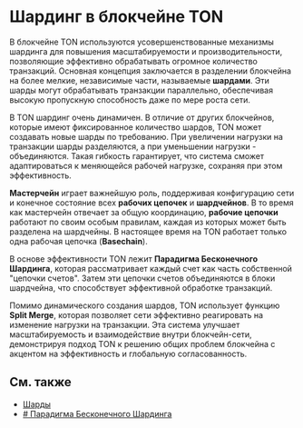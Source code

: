 # Шардинг в блокчейне TON

[//]: # "TODO, это из gpt"

В блокчейне TON используются усовершенствованные механизмы шардинга для повышения масштабируемости и производительности, позволяющие эффективно обрабатывать огромное количество транзакций.
Основная концепция заключается в разделении блокчейна на более мелкие, независимые части, называемые **шардами**. Эти шарды могут обрабатывать транзакции параллельно, обеспечивая высокую пропускную способность даже по мере роста сети.

В TON шардинг очень динамичен. В отличие от других блокчейнов, которые имеют фиксированное количество шардов, TON может создавать новые шарды по требованию.
При увеличении нагрузки на транзакции шарды разделяются, а при уменьшении нагрузки - объединяются.
Такая гибкость гарантирует, что система сможет адаптироваться к меняющейся рабочей нагрузке, сохраняя при этом эффективность.

**Мастерчейн** играет важнейшую роль, поддерживая конфигурацию сети и конечное состояние всех **рабочих цепочек** и **шардчейнов**.
В то время как мастерчейн отвечает за общую координацию, **рабочие цепочки** работают по своим особым правилам, каждая из которых может быть разделена на шардчейны.
В настоящее время на TON работает только одна рабочая цепочка (**Basechain**).

В основе эффективности TON лежит **Парадигма Бесконечного Шардинга**, которая рассматривает каждый счет как часть собственной "цепочки счетов".
Затем эти цепочки счетов объединяются в блоки шардчейна, что способствует эффективной обработке транзакций.

Помимо динамического создания шардов, TON использует функцию **Split Merge**, которая позволяет сети эффективно реагировать на изменение нагрузки на транзакции. Эта система улучшает масштабируемость и взаимодействие внутри блокчейн-сети, демонстрируя подход TON к решению общих проблем блокчейна с акцентом на эффективность и глобальную согласованность.

## См. также

- [Шарды](/v3/documentation/smart-contracts/shards/shards-intro)
- [# Парадигма Бесконечного Шардинга](/v3/documentation/smart-contracts/shards/infinity-sharding-paradigm)
